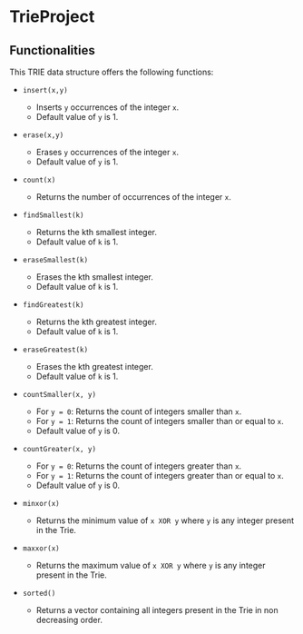 # TrieProject

## Functionalities
This TRIE data structure offers the following functions:

* `insert(x,y)`
    - Inserts `y` occurrences of the integer `x`.
    - Default value of `y` is 1.
   
* `erase(x,y)`
    - Erases `y` occurrences of the integer `x`.
    - Default value of `y` is 1.
    
* `count(x)`
    - Returns the number of occurrences of the integer `x`.
    
* `findSmallest(k)`
    - Returns the kth smallest integer.
    - Default value of `k` is 1.
    
* `eraseSmallest(k)`
    - Erases the kth smallest integer.
    - Default value of `k` is 1.
    
* `findGreatest(k)`
    - Returns the kth greatest integer.
    - Default value of `k` is 1.
    
* `eraseGreatest(k)`
    - Erases the kth greatest integer.
    - Default value of `k` is 1. 
    
* `countSmaller(x, y)`
    - For `y = 0`: Returns the count of integers smaller than `x`.
    - For `y = 1`: Returns the count of integers smaller than or equal to `x`.
    - Default value of `y` is 0.

* `countGreater(x, y)`
    - For `y = 0`: Returns the count of integers greater than `x`.
    - For `y = 1`: Returns the count of integers greater than or equal to `x`.
    - Default value of `y` is 0.
    
* `minxor(x)`
    - Returns the minimum value of `x XOR y` where `y` is any integer present in the Trie.
    
* `maxxor(x)`
    - Returns the maximum value of `x XOR y` where `y` is any integer present in the Trie.
    
* `sorted()`
    - Returns a vector containing all integers present in the Trie in non decreasing order.
